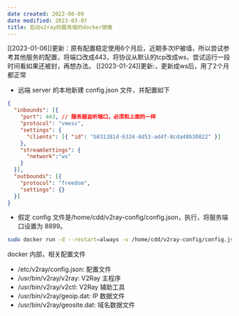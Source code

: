```yaml
---
date created: 2022-06-09
date modified: 2023-03-07
title: 启动v2ray的服务端的docker镜像
---
```


[[2023-01-06]]更新：原有配置稳定使用6个月后，近期多次IP被墙，所以尝试参考其他服务的配置，将端口改成443，将协议从默认的tcp改成ws，尝试运行一段时间看如果还被封，再想办法。
[[2023-01-24]]更新:，更新成ws后，用了2个月都正常

- 远端 server 的本地新建 config.json 文件，并配置如下

```json
{
  "inbounds": [{
    "port": 443, // 服务器监听端口，必须和上面的一样
    "protocol": "vmess",
    "settings": {
      "clients": [{ "id": "b831381d-6324-4d53-ad4f-8cda48b30822" }]
    }, 
    "streamSettings": {
      "network":"ws"
    } 
  }],
  "outbounds": [{
    "protocol": "freedom",
    "settings": {}
  }]
}
```

- 假定 config 文件是/home/cdd/v2ray-config/config.json，执行，将服务端口设置为 8899。

```bash
sudo docker run -d --restart=always -v /home/cdd/v2ray-config/config.json:/etc/v2ray/config.json -p 443:443  v2fly/v2fly-core run -c /etc/v2ray/config.json
```

docker 内部，相关配置文件

- /etc/v2ray/config.json: 配置文件
- /usr/bin/v2ray/v2ray: V2Ray 主程序
- /usr/bin/v2ray/v2ctl: V2Ray 辅助工具
- /usr/bin/v2ray/geoip.dat: IP 数据文件
- /usr/bin/v2ray/geosite.dat: 域名数据文件
